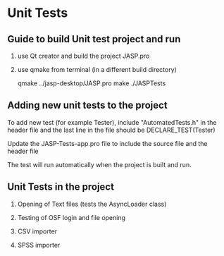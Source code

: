 
Unit Tests
==========

Guide to build Unit test project and run 
-----------------------------------------

1) use Qt creator and build the project JASP.pro

2) use qmake from terminal (in a different build directory)

    qmake ../jasp-desktop/JASP.pro
    make 
    ./JASPTests

Adding new unit tests to the project
------------------------------------

To add new test (for example Tester), include "AutomatedTests.h" in the header file and the last line in the file should be 
    DECLARE_TEST(Tester)

Update the JASP-Tests-app.pro file to include the source file and the header file

The test will run automatically when the project is built and run.


Unit Tests in the project
-------------------------

1) Opening of Text files (tests the AsyncLoader class)

2) Testing of OSF login and file opening

3) CSV importer 

4) SPSS importer

